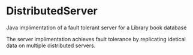 # DistributedServer

Java implimentation of a fault tolerant server for a Library book database

The server implimentation achieves fault tolerance by replicating idetical data on multiple distributed servers.

  
